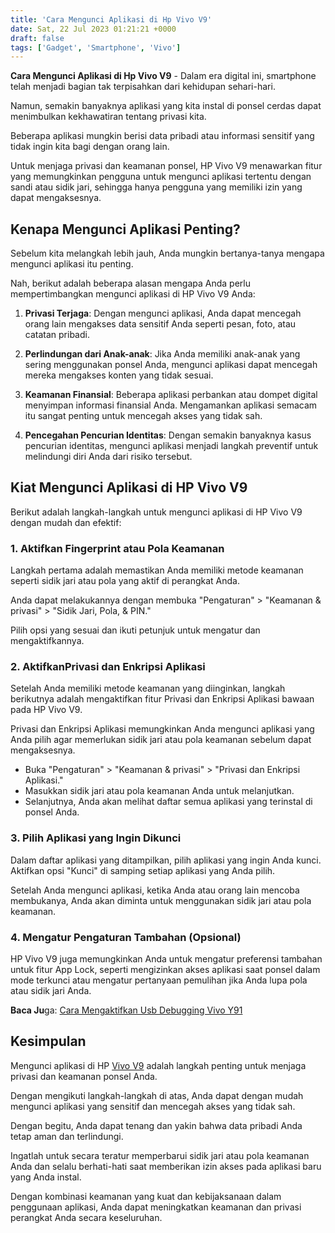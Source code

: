 ```yaml
---
title: 'Cara Mengunci Aplikasi di Hp Vivo V9'
date: Sat, 22 Jul 2023 01:21:21 +0000
draft: false
tags: ['Gadget', 'Smartphone', 'Vivo']
---
```


**Cara Mengunci Aplikasi di Hp Vivo V9** - Dalam era digital ini, smartphone telah menjadi bagian tak terpisahkan dari kehidupan sehari-hari.

Namun, semakin banyaknya aplikasi yang kita instal di ponsel cerdas dapat menimbulkan kekhawatiran tentang privasi kita.

Beberapa aplikasi mungkin berisi data pribadi atau informasi sensitif yang tidak ingin kita bagi dengan orang lain.

Untuk menjaga privasi dan keamanan ponsel, HP Vivo V9 menawarkan fitur yang memungkinkan pengguna untuk mengunci aplikasi tertentu dengan sandi atau sidik jari, sehingga hanya pengguna yang memiliki izin yang dapat mengaksesnya.

Kenapa Mengunci Aplikasi Penting?
---------------------------------

Sebelum kita melangkah lebih jauh, Anda mungkin bertanya-tanya mengapa mengunci aplikasi itu penting.

Nah, berikut adalah beberapa alasan mengapa Anda perlu mempertimbangkan mengunci aplikasi di HP Vivo V9 Anda:

1.  **Privasi Terjaga**: Dengan mengunci aplikasi, Anda dapat mencegah orang lain mengakses data sensitif Anda seperti pesan, foto, atau catatan pribadi.
    
2.  **Perlindungan dari Anak-anak**: Jika Anda memiliki anak-anak yang sering menggunakan ponsel Anda, mengunci aplikasi dapat mencegah mereka mengakses konten yang tidak sesuai.
    
3.  **Keamanan Finansial**: Beberapa aplikasi perbankan atau dompet digital menyimpan informasi finansial Anda. Mengamankan aplikasi semacam itu sangat penting untuk mencegah akses yang tidak sah.
    
4.  **Pencegahan Pencurian Identitas**: Dengan semakin banyaknya kasus pencurian identitas, mengunci aplikasi menjadi langkah preventif untuk melindungi diri Anda dari risiko tersebut.
    

Kiat Mengunci Aplikasi di HP Vivo V9
------------------------------------

Berikut adalah langkah-langkah untuk mengunci aplikasi di HP Vivo V9 dengan mudah dan efektif:

### **1\. Aktifkan Fingerprint atau Pola Keamanan**

Langkah pertama adalah memastikan Anda memiliki metode keamanan seperti sidik jari atau pola yang aktif di perangkat Anda.

Anda dapat melakukannya dengan membuka "Pengaturan" > "Keamanan & privasi" > "Sidik Jari, Pola, & PIN."

Pilih opsi yang sesuai dan ikuti petunjuk untuk mengatur dan mengaktifkannya.

### **2\. AktifkanPrivasi dan Enkripsi Aplikasi**

Setelah Anda memiliki metode keamanan yang diinginkan, langkah berikutnya adalah mengaktifkan fitur Privasi dan Enkripsi Aplikasi bawaan pada HP Vivo V9.

Privasi dan Enkripsi Aplikasi memungkinkan Anda mengunci aplikasi yang Anda pilih agar memerlukan sidik jari atau pola keamanan sebelum dapat mengaksesnya.

*   Buka "Pengaturan" > "Keamanan & privasi" > "Privasi dan Enkripsi Aplikasi."
*   Masukkan sidik jari atau pola keamanan Anda untuk melanjutkan.
*   Selanjutnya, Anda akan melihat daftar semua aplikasi yang terinstal di ponsel Anda.

### **3\. Pilih Aplikasi yang Ingin Dikunci**

Dalam daftar aplikasi yang ditampilkan, pilih aplikasi yang ingin Anda kunci. Aktifkan opsi "Kunci" di samping setiap aplikasi yang Anda pilih.

Setelah Anda mengunci aplikasi, ketika Anda atau orang lain mencoba membukanya, Anda akan diminta untuk menggunakan sidik jari atau pola keamanan.

### **4\. Mengatur Pengaturan Tambahan (Opsional)**

HP Vivo V9 juga memungkinkan Anda untuk mengatur preferensi tambahan untuk fitur App Lock, seperti mengizinkan akses aplikasi saat ponsel dalam mode terkunci atau mengatur pertanyaan pemulihan jika Anda lupa pola atau sidik jari Anda.

**Baca Ju**ga: [Cara Mengaktifkan Usb Debugging Vivo Y91](https://blog.ajiekusumadhany.com/cara-mengaktifkan-usb-debugging-vivo-y91/)

Kesimpulan
----------

Mengunci aplikasi di HP [Vivo V9](https://www.vivo.com/id/products/param/v9) adalah langkah penting untuk menjaga privasi dan keamanan ponsel Anda.

Dengan mengikuti langkah-langkah di atas, Anda dapat dengan mudah mengunci aplikasi yang sensitif dan mencegah akses yang tidak sah.

Dengan begitu, Anda dapat tenang dan yakin bahwa data pribadi Anda tetap aman dan terlindungi.

Ingatlah untuk secara teratur memperbarui sidik jari atau pola keamanan Anda dan selalu berhati-hati saat memberikan izin akses pada aplikasi baru yang Anda instal.

Dengan kombinasi keamanan yang kuat dan kebijaksanaan dalam penggunaan aplikasi, Anda dapat meningkatkan keamanan dan privasi perangkat Anda secara keseluruhan.
